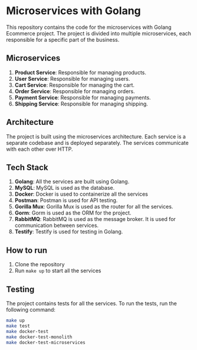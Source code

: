 # Microservices with Golang

This repository contains the code for the microservices with Golang Ecommerce project. The project is divided into multiple microservices, each responsible for a specific part of the business.

## Microservices

1. **Product Service**: Responsible for managing products.
2. **User Service**: Responsible for managing users.
3. **Cart Service**: Responsible for managing the cart.
4. **Order Service**: Responsible for managing orders.
5. **Payment Service**: Responsible for managing payments.
6. **Shipping Service**: Responsible for managing shipping.

## Architecture

The project is built using the microservices architecture. Each service is a separate codebase and is deployed separately. The services communicate with each other over HTTP.

## Tech Stack

1. **Golang**: All the services are built using Golang.
2. **MySQL**: MySQL is used as the database.
3. **Docker**: Docker is used to containerize all the services
4. **Postman**: Postman is used for API testing.
5. **Gorilla Mux**: Gorilla Mux is used as the router for all the services.
6. **Gorm**: Gorm is used as the ORM for the project.
7. **RabbitMQ**: RabbitMQ is used as the message broker. It is used for communication between services.
8. **Testify**: Testify is used for testing in Golang.

## How to run

1. Clone the repository
2. Run `make up` to start all the services

## Testing

The project contains tests for all the services. To run the tests, run the following command:

```bash
make up
make test
make docker-test
make docker-test-monolith
make docker-test-microservices
```
